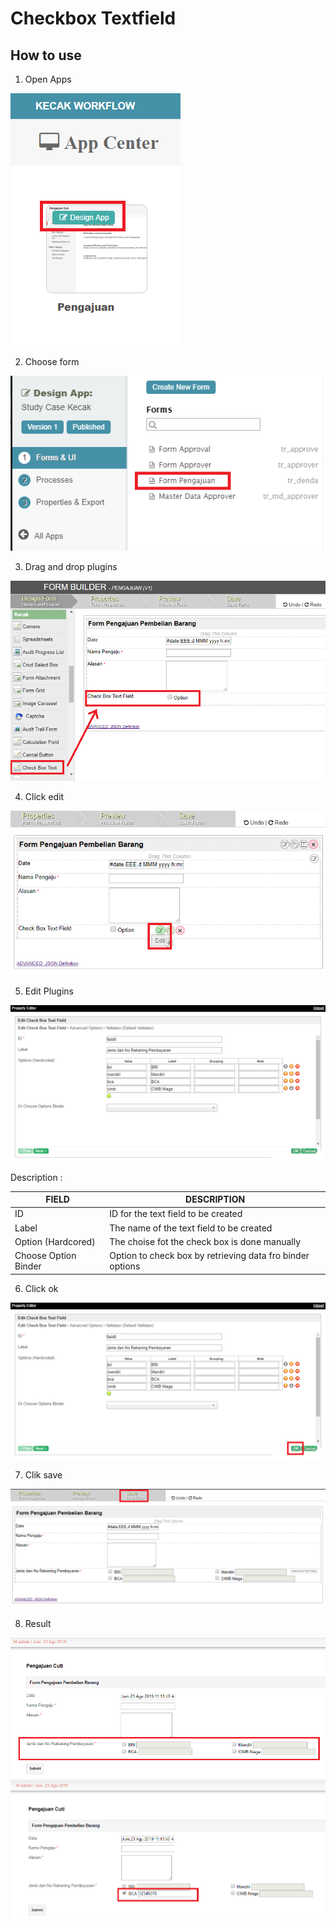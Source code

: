 # Checkbox Textfield

## How to use

1. Open Apps

<img src="https://raw.githubusercontent.com/kinnara-digital-studio/kecak-workflow/master/docs/assets/liveValidation_openApps.png" alt="" />

2. Choose form

<img src="https://raw.githubusercontent.com/kinnara-digital-studio/kecak-workflow/master/docs/assets/currencyTextField_chooseForm.png" alt="" />

3. Drag and drop plugins

<img src="https://raw.githubusercontent.com/kinnara-digital-studio/kecak-workflow/master/docs/assets/sbtf_dragDrop.png" alt="" />

4. Click edit

<img src="https://raw.githubusercontent.com/kinnara-digital-studio/kecak-workflow/master/docs/assets/sbtf_edit.png" alt="" />

5. Edit Plugins

<img src="https://raw.githubusercontent.com/kinnara-digital-studio/kecak-workflow/master/docs/assets/sbtf_editCheckBox.png" alt="" />

Description :

|FIELD|DESCRIPTION|
|--|--|
|ID|ID for the text field to be created|
|Label|The name of the text field to be created|
|Option (Hardcored)|The choise fot the check box is done manually|
|Choose Option Binder|Option to check box by retrieving data fro binder options|

6. Click ok

<img src="https://raw.githubusercontent.com/kinnara-digital-studio/kecak-workflow/master/docs/assets/sbtf_ok.png" alt="" />

7. Clik save

<img src="https://raw.githubusercontent.com/kinnara-digital-studio/kecak-workflow/master/docs/assets/sbtf_save.png" alt="" />

8. Result

<img src="https://raw.githubusercontent.com/kinnara-digital-studio/kecak-workflow/master/docs/assets/sbtf_result.png" alt="" />

<img src="https://raw.githubusercontent.com/kinnara-digital-studio/kecak-workflow/master/docs/assets/sbtf_result2.png" alt="" />

